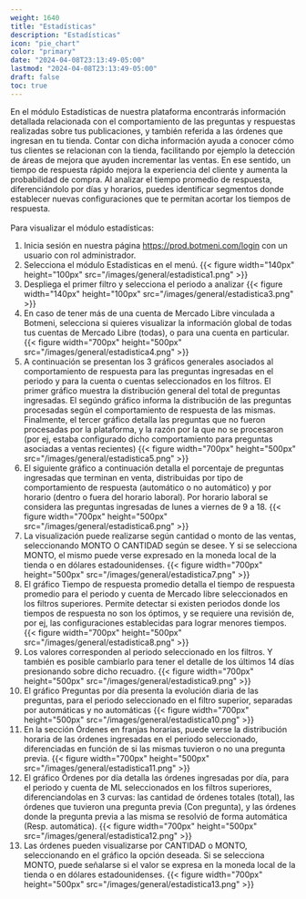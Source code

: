 ```yaml
---
weight: 1640
title: "Estadísticas"
description: "Estadísticas"
icon: "pie_chart"
color: "primary"
date: "2024-04-08T23:13:49-05:00"
lastmod: "2024-04-08T23:13:49-05:00"
draft: false
toc: true
---
```

En el módulo Estadísticas de nuestra plataforma encontrarás información detallada relacionada con el comportamiento de las preguntas y respuestas realizadas sobre tus publicaciones, y también referida a las órdenes que ingresan en tu tienda. Contar con dicha información ayuda a conocer cómo tus clientes se relacionan con la tienda, facilitando por ejemplo la detección de áreas de mejora que ayuden incrementar las ventas. En ese sentido, un tiempo de respuesta rápido mejora la experiencia del cliente y aumenta la probabilidad de compra. Al analizar el tiempo promedio de respuesta, diferenciándolo por días y horarios, puedes identificar segmentos donde establecer nuevas configuraciones que te permitan acortar los tiempos de respuesta.<br></br>
Para visualizar el módulo estadísticas:
1. Inicia sesión en nuestra página <https://prod.botmeni.com/login> con un usuario con rol administrador.
2. Selecciona el módulo Estadísticas en el menú.
{{< figure width="140px" height="100px" src="/images/general/estadistica1.png" >}}
3. Despliega el primer filtro y selecciona el periodo a analizar
{{< figure width="140px" height="100px" src="/images/general/estadistica3.png" >}}
4. En caso de tener más de una cuenta de Mercado Libre vinculada a Botmeni, selecciona si quieres visualizar la información global de todas tus cuentas de Mercado Libre (todas), o para una cuenta en particular.
{{< figure width="700px" height="500px" src="/images/general/estadistica4.png" >}}
5. A continuación se presentan los 3 gráficos generales asociados al comportamiento de respuesta para las preguntas ingresadas en el periodo y para la cuenta o cuentas seleccionados en los filtros. El primer gráfico muestra la distribución general del total de preguntas ingresadas. El segúndo gráfico informa la distribución de las preguntas procesadas según el comportamiento de respuesta de las mismas. Finalmente, el tercer gráfico detalla las preguntas que no fueron procesadas por la plataforma, y la razón por la que no se procesaron (por ej, estaba configurado dicho comportamiento para preguntas asociadas a ventas recientes)
{{< figure width="700px" height="500px" src="/images/general/estadistica5.png" >}}
6. El siguiente gráfico a continuación detalla el porcentaje de preguntas ingresadas que terminan en venta, distribuidas por tipo de comportamiento de respuesta (automático o no automático) y por horario (dentro o fuera del horario laboral). Por horario laboral se considera las preguntas ingresadas de lunes a viernes de 9 a 18.
 {{< figure width="700px" height="500px" src="/images/general/estadistica6.png" >}}
7. La visualización puede realizarse según cantidad o monto de las ventas, seleccionando MONTO O CANTIDAD según se desee. Y si se selecciona MONTO, el mismo puede verse expresado en la moneda local de la tienda o en dólares estadounidenses.
 {{< figure width="700px" height="500px" src="/images/general/estadistica7.png" >}}
8. El gráfico Tiempo de respuesta promedio detalla el tiempo de respuesta promedio para el periodo y cuenta de Mercado libre seleccionados en los filtros superiores. Permite detectar si existen periodos donde los tiempos de respuesta no son los óptimos, y se requiere una revisión de, por ej, las configuraciones establecidas para lograr menores tiempos.
 {{< figure width="700px" height="500px" src="/images/general/estadistica8.png" >}}
9. Los valores corresponden al periodo seleccionado en los filtros. Y también es posible cambiarlo para tener el detalle de los últimos 14 días presionando sobre dicho recuadro.
 {{< figure width="700px" height="500px" src="/images/general/estadistica9.png" >}}
10. El gráfico Preguntas por día presenta la evolución diaria de las preguntas, para el periodo seleccionado en el filtro superior, separadas por automáticas y no automáticas
 {{< figure width="700px" height="500px" src="/images/general/estadistica10.png" >}}
 11. En la sección Órdenes en franjas horarias, puede verse la distribución horaria de las órdenes ingresadas en el periodo seleccionado, diferenciadas en función de si las mismas tuvieron o no una pregunta previa. 
 {{< figure width="700px" height="500px" src="/images/general/estadistica11.png" >}}
 12. El gráfico Órdenes por día detalla las órdenes ingresadas por día, para el periodo y cuenta de ML seleccionados en los filtros superiores, diferenciandolas en 3 curvas: las cantidad de órdenes totales (total), las órdenes que tuvieron una pregunta previa (Con pregunta), y las órdenes donde la pregunta previa a las misma se resolvió de forma automática (Resp. automática).
 {{< figure width="700px" height="500px" src="/images/general/estadistica12.png" >}}
 13. Las órdenes pueden visualizarse por CANTIDAD o MONTO, seleccionando en el gráfico la opción deseada. Si se selecciona MONTO, puede señalarse si el valor se expresa en la moneda local de la tienda o en dólares estadounidenses.
 {{< figure width="700px" height="500px" src="/images/general/estadistica13.png" >}}

